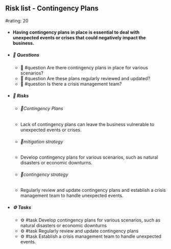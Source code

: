 ## Risk list - Contingency Plans
#rating: 20
- #### Having contingency plans in place is essential to deal with unexpected events or crises that could negatively impact the business.
- ##### 💭 Questions
  - 💭 #question Are there contingency plans in place for various scenarios?
  - 💭 #question Are these plans regularly reviewed and updated?
  - 💭 #question Is there a crisis management team?
- ##### 🚨 Risks
  - ###### 🚨Contingency Plans
  - Lack of contingency plans can leave the business vulnerable to unexpected events or crises.
  - ###### 🚨mitigation strategy
  - Develop contingency plans for various scenarios, such as natural disasters or economic downturns.
  - ###### 🚨contingency strategy
  - Regularly review and update contingency plans and establish a crisis management team to handle unexpected events.
- ##### ⚙️ Tasks
  - ⚙️ #task Develop contingency plans for various scenarios, such as natural disasters or economic downturns
  - ⚙️ #task  Regularly review and update contingency plans
  - ⚙️ #task  Establish a crisis management team to handle unexpected events.


